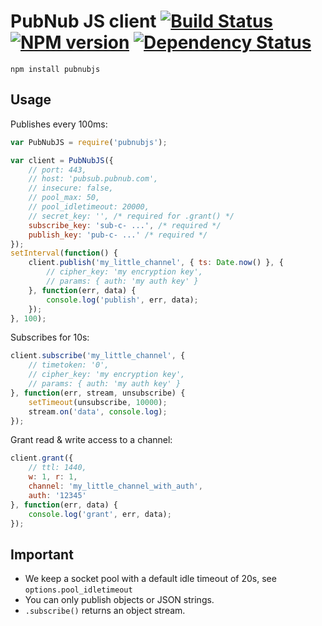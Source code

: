 # PubNub JS client [![Build Status](https://travis-ci.org/tralamazza/pubnubjs.svg?branch=master)](https://travis-ci.org/tralamazza/pubnubjs) [![NPM version](https://badge.fury.io/js/pubnubjs.svg)](http://badge.fury.io/js/pubnubjs) [![Dependency Status](https://gemnasium.com/tralamazza/pubnubjs.svg)](https://gemnasium.com/tralamazza/pubnubjs)

	npm install pubnubjs

## Usage

Publishes every 100ms:

```js
var PubNubJS = require('pubnubjs');

var client = PubNubJS({
	// port: 443,
	// host: 'pubsub.pubnub.com',
	// insecure: false,
	// pool_max: 50,
	// pool_idletimeout: 20000,
	// secret_key: '', /* required for .grant() */
	subscribe_key: 'sub-c- ...', /* required */
	publish_key: 'pub-c- ...' /* required */
});
setInterval(function() {
	client.publish('my_little_channel', { ts: Date.now() }, {
		// cipher_key: 'my encryption key',
		// params: { auth: 'my auth key' }
	}, function(err, data) {
		console.log('publish', err, data);
	});
}, 100);
```

Subscribes for 10s:

```js
client.subscribe('my_little_channel', {
	// timetoken: '0',
	// cipher_key: 'my encryption key',
	// params: { auth: 'my auth key' }
}, function(err, stream, unsubscribe) {
	setTimeout(unsubscribe, 10000);
	stream.on('data', console.log);
});
```

Grant read & write access to a channel:

```js
client.grant({
	// ttl: 1440,
	w: 1, r: 1,
	channel: 'my_little_channel_with_auth',
	auth: '12345'
}, function(err, data) {
	console.log('grant', err, data);
});
```

## Important

* We keep a socket pool with a default idle timeout of 20s, see `options.pool_idletimeout`
* You can only publish objects or JSON strings.
* `.subscribe()` returns an object stream.
